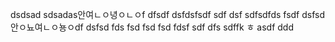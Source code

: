 dsdsad
sdsadas안여ㄴㅇ녕ㅇㄴㅇf
dfsdf
dsfdsfsdf
sdf
dsf
sdfsdfds
fsdf
dsfsd안ㅇ뇨여ㄴㅇ뇽ㅇdf
dsfsd
fds
fsd
fsd
fsd
fdsf
sdf
dfs
sdffk
ㅎ
asdf
ddd
